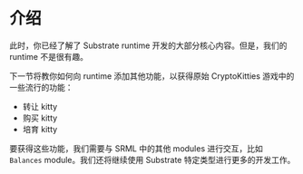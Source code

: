 # 介绍

此时，你已经了解了 Substrate runtime 开发的大部分核心内容。但是，我们的 runtime 不是很有趣。

下一节将教你如何向 runtime 添加其他功能，以获得原始 CryptoKitties 游戏中的一些流行的功能：

- 转让 kitty
- 购买 kitty
- 培育 kitty

要获得这些功能，我们需要与 SRML 中的其他 modules 进行交互，比如 `Balances` module。我们还将继续使用 Substrate 特定类型进行更多的开发工作。
